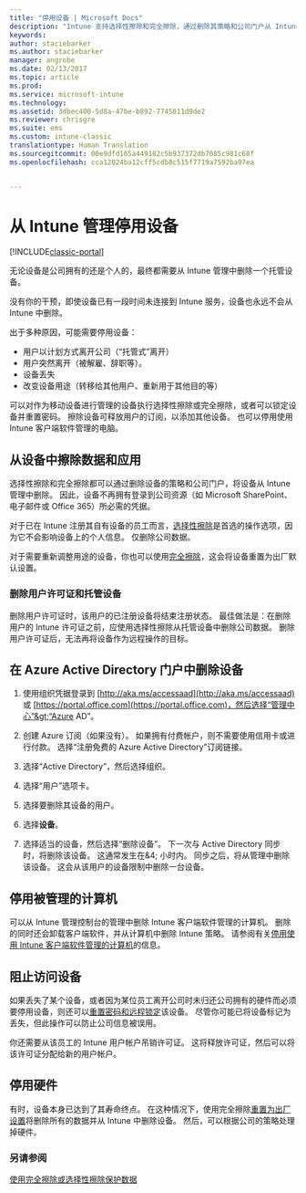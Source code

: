 ```yaml
---
title: "停用设备 | Microsoft Docs"
description: "Intune 支持选择性擦除和完全擦除，通过删除其策略和公司门户从 Intune 管理中删除该设备。"
keywords: 
author: staciebarker
ms.author: staciebarker
manager: angrobe
ms.date: 02/13/2017
ms.topic: article
ms.prod: 
ms.service: microsoft-intune
ms.technology: 
ms.assetid: 3dbec400-5d8a-47be-b892-7745811d9de2
ms.reviewer: chrisgre
ms.suite: ems
ms.custom: intune-classic
translationtype: Human Translation
ms.sourcegitcommit: 00e9dfd165a449182c5b937372db7085c981c68f
ms.openlocfilehash: cca12024ba12cff5cdb8c515f7719a7592ba97ea


---
```


# <a name="retire-devices-from-intune-management"></a>从 Intune 管理停用设备

[!INCLUDE[classic-portal](../includes/classic-portal.md)]

无论设备是公司拥有的还是个人的，最终都需要从 Intune 管理中删除一个托管设备。

没有你的干预，即使设备已有一段时间未连接到 Intune 服务，设备也永远不会从 Intune 中删除。

出于多种原因，可能需要停用设备：

-    用户以计划方式离开公司（“托管式”离开）
-    用户突然离开（被解雇、辞职等）。
-    设备丢失
-    改变设备用途（转移给其他用户、重新用于其他目的等）

可以对作为移动设备进行管理的设备执行选择性擦除或完全擦除，或者可以锁定设备并重置密码。 擦除设备可释放用户的订阅，以添加其他设备。 也可以停用使用 Intune 客户端软件管理的电脑。

## <a name="wipe-data-and-apps-from-devices"></a>从设备中擦除数据和应用
选择性擦除和完全擦除都可以通过删除设备的策略和公司门户，将设备从 Intune 管理中删除。 因此，设备不再拥有登录到公司资源（如 Microsoft SharePoint、电子邮件或 Office 365）所必需的凭据。

对于已在 Intune 注册其自有设备的员工而言，[选择性擦除](use-remote-wipe-to-help-protect-data-using-microsoft-intune.md#selective-wipe)是首选的操作选项，因为它不会影响设备上的个人信息。 仅删除公司数据。

对于需要重新调整用途的设备，你也可以使用[完全擦除](use-remote-wipe-to-help-protect-data-using-microsoft-intune.md#full-wipe)，这会将设备重置为出厂默认设置。

### <a name="removing-user-licenses-and-managed-devices"></a>删除用户许可证和托管设备
删除用户许可证时，该用户的已注册设备将结束注册状态。 最佳做法是：在删除用户的 Intune 许可证之前，应使用选择性擦除从托管设备中删除公司数据。 删除用户许可证后，无法再将设备作为远程操作的目标。

## <a name="to-delete-devices-in-the-azure-active-directory-portal"></a>在 Azure Active Directory 门户中删除设备

1.  使用组织凭据登录到 [http://aka.ms/accessaad](http://aka.ms/accessaad) 或 [https://portal.office.com](https://portal.office.com)，然后选择“管理中心”&gt;“Azure AD”。

2.  创建 Azure 订阅（如果没有）。 如果拥有付费帐户，则不需要使用信用卡或进行付款。 选择“注册免费的 Azure Active Directory”订阅链接。

4.  选择“Active Directory”，然后选择组织。

5.  选择“用户”选项卡。

6.  选择要删除其设备的用户。

7.  选择**设备**。

8.  选择适当的设备，然后选择“删除设备”。 下一次与 Active Directory 同步时，将删除该设备。 这通常发生在&4; 小时内。 同步之后，将从管理中删除该设备。 这会从该用户的设备限制中删除一台设备。

## <a name="retire-managed-computers"></a>停用被管理的计算机
可以从 Intune 管理控制台的管理中删除 Intune 客户端软件管理的计算机。 删除的同时还会卸载客户端软件，并从计算机中删除 Intune 策略。 请参阅有关[停用使用 Intune 客户端软件管理的计算机](retire-a-windows-pc-with-microsoft-intune.md)的信息。

## <a name="block-access-a-device"></a>阻止访问设备
如果丢失了某个设备，或者因为某位员工离开公司时未归还公司拥有的硬件而必须要停用设备，则还可以[重置密码和远程锁定](use-remote-lock-and-passcode-reset-in-microsoft-intune.md)该设备。 尽管你可能已将设备标记为丢失，但此操作可以防止公司信息被误用。

你还需要从该员工的 Intune 用户帐户吊销许可证。 这将释放许可证，然后可以将该许可证分配给新的用户帐户。

## <a name="retire-hardware"></a>停用硬件
有时，设备本身已达到了其寿命终点。 在这种情况下，使用完全擦除[重置为出厂设置](use-remote-wipe-to-help-protect-data-using-microsoft-intune.md)将删除所有的数据并从 Intune 中删除设备。 然后，可以根据公司的策略处理掉硬件。

### <a name="see-also"></a>另请参阅
[使用完全擦除或选择性擦除保护数据](use-remote-wipe-to-help-protect-data-using-microsoft-intune.md)



<!--HONumber=Feb17_HO2-->


